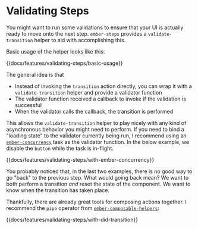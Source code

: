 # Validating Steps

You might want to run some validations to ensure that your UI is actually ready to move onto the next step. `ember-steps` provides a `validate-transition` helper to aid with accomplishing this.

Basic usage of the helper looks like this:

{{docs/features/validating-steps/basic-usage}}

The general idea is that

- Instead of invoking the `transition` action directly, you can wrap it with a `validate-transition` helper and provide a validator function
- The validator function received a callback to invoke if the validation is successful
- When the validator calls the callback, the transition is performed

This allows the `validate-transition` helper to play nicely with any kind of asynchronous behavior you might need to perform. If you need to bind a "loading state" to the validator currently being run, I recommend using an [`ember-concurrency`][ember-concurrency] task as the validator function. In the below example, we disable the `button` while the task is in-flight.

{{docs/features/validating-steps/with-ember-concurrency}}

You probably noticed that, in the last two examples, there is no good way to go "back" to the previous step. What would going back mean? We want to both perform a transition _and_ reset the state of the component. We want to know when the transition has taken place.

Thankfully, there are already great tools for composing actions together. I recommend the `pipe` operator from [`ember-composable-helpers`][ember-composable-helpers]:

{{docs/features/validating-steps/with-did-transition}}

[ember-concurrency]: http://ember-concurrency.com/docs/introduction/
[ember-composable-helpers]: https://github.com/DockYard/ember-composable-helpers
